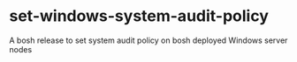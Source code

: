 # set-windows-system-audit-policy
A bosh release to set system audit policy on bosh deployed Windows server nodes
